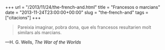 +++
url = "/2013/11/24/the-french-and.html"
title = "Francesos o marcians"
date = "2013-11-24T23:00:00+00:00"
slug = "the-french-and"
tags = ["citacions"]
+++

> Pareixia imaginar, pobra dona, que els francesos resultarien molt similars als marcians.

—H. G. Wells, *The War of the Worlds*
